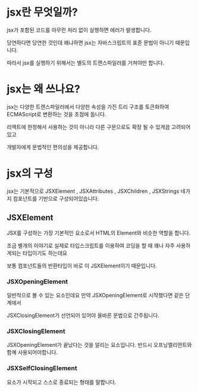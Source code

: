 # jsx란 무엇일까?

jsx가 포함된 코드를 아무런 처리 없이 실행하면 에러가 발생합니다.

당연하다면 당연한 것인데 왜냐하면 jsx는 자바스크립트의 표준 문법이 아니기 때문입니다.

따라서 jsx를 실행하기 위해서는 별도의 트랜스파일러를 거쳐야만 합니다.

# jsx는 왜 쓰나요?

jsx는 다양한 트랜스파일러에서 다양한 속성을 가진 트리 구조를 토큰화하여 ECMAScript로 변환하는 것을 초점에 둡니다.

리액트에 한정해서 사용하는 것이 아니라 다른 구문으로도 확장 될 수 있게끔 고려되어있고

개발자에게 문법적인 편의성을 제공합니다.

# jsx의 구성

jsx는 기본적으로 JSXElement , JSXAttributes , JSXChildren , JSXStrings 네가지 컴포넌트를 기반으로 구성되어있습니다.

## JSXElement

JSX를 구성하는 가장 기본적인 요소로서 HTML의 Element와 비슷한 역할을 합니다.

조금 별개의 이야기로 실제로 타입스크립트를 이용하여 코딩을 할 때 꽤나 자주 사용하게되는 타입이기도 하는데요

보통 컴포넌트들의 반환타입이 바로 이 JSXElement이기 때문입니다.

### JSXOpeningElement

일반적으로 볼 수 있는 요소인데요 만약 JSXOpeningElement로 시작했다면 같은 단계에서

JSXClosingElement가 선언되어 있어야 올바른 문법으로 간주됩니다.

### JSXClosingElement

JSXOpeningElement가 끝났다는 것을 알리는 요소입니다. 반드시 오프닝엘리먼트와 함꼐 사용되어야합니다.

### JSXSelfClosingElement

요소가 시작되고 스스로 종료되는 형태를 말합니다.

<script/>와 같은 형태를 표현한다고 볼 수 있고 이는 잠재적으로 자식을 가족있지 않다는 것을 암시하기도 합니다.

### JSXFragment

아무런 요소가 없는 형태로 JSXSelfClosingElement 형태를 띨 수 없습니다.

<></> 이런식으로 작성되어있는 것을 의미합니다.

조금 생소하지만 막상 읽어보면 당연하게 쓰고있는 녀석들입니다.

# jsx에는 컴포넌트가 대문자로 시작해야한다는 제약이 없다.

컴포넌트는 대문자로 시작해야한다는 제약은 리액트에서 자체적으로 제공하는 제약인데요

이것은 기본 html 과 리액트 컴포넌트를 원활히 구분하기 위한 제약입니다.

# JSXElementName

JSXElementName은 JSXElement의 요소이름으로 쓸 수 있는 것을 의미합니다.

이름으로 가능한 것은 다음과 같은데요

## JSXIdentifier

JSX 내부에서 사용할 수 있는 식별자를 의미합니다.

자바스크립트의 식별자 규칙과 동일한데요

숫자로 시작하거나 $, \_ 외의 다른 특수문자로는 시작할 수 없습니다.

## JSXNamespacedName

JSXIdentifier:JSXIdentifier의 조합이라고 할 수 있습니다. :를 통해 서로 다른 식별자를 이어주는 것도 하나의 식별자로 취급되는데요

:로 묶을 수 있는 것은 한개 뿐이며 두개 이상은 올바른 식별자로 취급되지 않습니다.

이거 이해하기가 좀 빡셀 수 있는데 예시를 보면 이해가 조금 쉽습니다.

```tsx

<foo:bar></foo:bar> // <<< 이건 가능 왜냐면 :로 묶는게 한개뿐이었음

<foo:bar:baz></foo:bar:baz> // <<< 이건 불가능 왜냐면 :로 묶는게 한개 이상
```

## JSXMemeberExpression

JSXidentifier.JSXIdentifier의 조합입니다.

.을 통해 서로 다른 식별자를 이어주는 것도 하나의 식별자로 취급되는데

그러면 위의 NamespacedName과 무슨 차이가 있냐?? 라는 궁금증이 생깁니다.

:로 묶는것과는 다르게 .을 여러개 이어서 사용할 수도 있다는 차이점이 존재하지만

네임 스페이스를 이어서 사용하는것은 불가능합니다.

```tsx
<foo.bar.baz></foo.bar.baz> // 이건 okay

<foo:bar.baz></foo:bar.baz> // 이건 불가능
```

# JSXAttributes

JSXElement에 부여할 수 있는 속성을 의미합니다.

단순히 속성을 의미하기 때문에 모든 경우에서 필수값이 아니고 존재하지 않아도 에러가 나지 않습니다.

## JSXSpreadAttributes

자바스크립트의 전개 연산자와 동일한 역할을 한다고 볼 수 있습니다.

{...AssignmentExpression} 이 표현식에는 객체뿐만 아니라 자바스크립트에서 표현식으로 취급되는 모든것이 들어갈 수 있습니다.

조건문 표현식, 화살표 함수, 할당식 등등이 가능합니다.

## JSXAttribute

속성을 나타내는 키와 값으로 짝을 이루어서 표현합니다.

키는 JSXAttributeName , 값은 JSXAttributeValue로 불립니다.

### JSXAttributeName

속성의 키 값입니다. 여기서도 마찬가지로 :를 이용하여 키를 나타낼 수 있는데요

```tsx
function valid1() {
  return <foo.bar foo:bar="baz"></foo.bar>;
}
```

### JSXAttributeValue

속성의 키에 할당할 수 있는 값입니다.

밸류는 조금 까다로운 면이 있는데 다음 조건을 만족해야합니다.

#### "큰따옴표로 구성된 문자열"

#### '작은 따옴표로 구성된 문자열'

문자열 내부에 아무 내용이 없어도 괜찮습니다.

#### { AssignmentExpression }

자바스크립트의 표현식을 의미합니다.

즉 자바스크립트에서 변수에 할당할 수 있는 표현식이라면 JSX 속성 값으로도 가능합니다.

#### JSXElement

다른 JSX 요소가 들어갈수도 있습니다.

리액트에서는 보기 힘든 코드지만 이런 형태도 가능합니다.

```tsx
function Child({attribute}) {
    return <div>{attribute}</div>
}

export default function App() {
    return (
        <div>
            <Child attribute=<div>hello</div>>
        </div>
    )
}

```

굉장히 어색하게 느껴지는데 사실 이렇게 써도 됩니다.

이게 어색한 이유는 보통 다른 jsx를 attribute로 넣을때에는 중괄호로 감싸주었기 때문일것입니다.

```tsx
<Card item={<div>hello</div>} />
```

이렇게요 그런데 사실 이렇게 중괄호로 감싸주는 것은

jsx의 규칙이 아니라 prettier의 규칙입니다.

prettier는 태그가 포함된 JSX 구문을 좀 더 쉽게 읽히도록 하기 위해 이런 규칙을 두었다고하네요


### JSXFragment

값으로 별도 속성을 갖지 않는 형태의 JSX 요소가 들어갈 수 있습니다.

즉 비어있는 형태의 <></>를 attribute로 넣는것도 okay 입니다.


## JSXChildren

JSXElement의 자식의 값을 나타냅니다.

JSX는 트리구조를 나타내기 위해 만들어졌기 때문에 JSX로 부모 자식 관계를 나타낼수 있는데요

그 자식관계를 JSXChildren이라고합니다.

이 JSXChildren은 또 내부적으로 여러가지 기본 단위를 가지는데요..

### JSXChild

JSXChildren을 이루는 기본단위입니다.

단어의 차이에서 예상할 수 있듯이 JSXChildren은 JSXChild를 0개 이상 가질 수 있습니다.

### JSXText

{ , } , < , >을 제외한 문자열을 의미합니다. 이것은 다른 jsx 문법과 혼동을 부를 수 있기 때문에 존재하는 제약입니다.

만약에 이 문자를 표현하고 싶다면 문자열로 표현해야합니다.

```tsx
<>{'{ } < >'}</>
```

### JSXElement

값으로 다른 jSX 요소가 들어갈 수 있습니다.

### JSXFragment

값으로 프래그먼트가 들어갈 수 있습니다.

### JSXChildExpression

이거 좀 생소한데요

```tsx
<>{(() => 'foo')()}</>
```


이런식으로 쓸 수 있습니다.

### JSXString

HTML에서 사용 가능한 문자열은 모두 JSXStrings에서도 가능합니다.

이것은 개발자가 HTML의 내용을 손쉽게 JSX로 가져올 수 있도록 의도한 설계입니다.

정의된 문자열은 큰따옴표, 작은따옴표로 구성된 문자열을 의미합니다.

